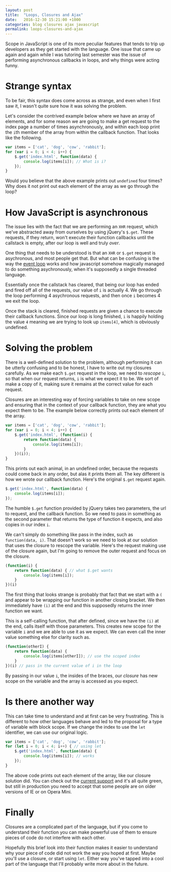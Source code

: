 ```yaml
---
layout: post
title:  "Loops, Closures and Ajax"
date:   2016-12-30 15:21:00 +1000
categories: blog closures ajax javascript
permalink: loops-closures-and-ajax
---
```

Scope in JavaScript is one of its more peculiar features that tends to trip up developers as they get started with the language. One issue that came up again and again while I was tutoring last semester was the issue of performing asynchronous callbacks in loops, and why things were acting funny.

# Strange syntax
To be fair, this syntax does come across as strange, and even when I first saw it, I wasn't quite sure how it was solving the problem.

Let's consider the contrived example below where we have an array of elements, and for some reason we are going to make a get request to the index page a number of times asynchronously, and within each loop print the `i`th member of the array from within the callback function. That looks like the following.

```javascript
var items = ['cat', 'dog', 'cow', 'rabbit'];
for (var i = 0; i < 4; i++) {
    $.get('index.html', function(data) {
        console.log(items[i]); // What is i?
    });
}
```

Would you believe that the above example prints out `undefined` four times? Why does it not print out each element of the array as we go through the loop?

# How JavaScript is asynchronous
The issue lies with the fact that we are performing an `XHR` request, which we've abstracted away from ourselves by using jQuery's `$.get`. These requests, if they return, won't execute their function callbacks until the callstack is empty, after our loop is well and truly _over_.

One thing that needs to be understood is that an `XHR` or `$.get` request is asychronous, and most people get that. But what can be confusing is the way the [event loop](https://developer.mozilla.org/en/docs/Web/JavaScript/EventLoop) works and how javascript somehow magically managed to do something asychronously, when it's supposedly a single threaded language.

Essentially once the callstack has cleared, that being our loop has ended and fired off all of the requests, our value of `i` is actually 4. We go through the loop performing 4 asychronous requests, and then once `i` becomes 4 we exit the loop. 

Once the stack is cleared, finished requests are given a chance to execute their callback functions. Since our loop is long finished, `i` is happily holding the value `4` meaning we are trying to look up `items[4]`, which is obviously undefined.

# Solving the problem
There is a well-defined solution to the problem, although performing it can be utterly confusing and to be honest, I have to write out my closures carefully. As we make each `$.get` request in the loop, we need to _rescope_ `i`, so that when our request returns, `i` is what we expect it to be. We sort of make a copy of it, making sure it remains at the correct value for each request.

Closures are an interesting way of forcing variables to take on new scope and ensuring that in the context of your callback function, they are what you expect them to be. The example below correctly prints out each element of the array.

```javascript
var items = ['cat', 'dog', 'cow', 'rabbit'];
for (var i = 0; i < 4; i++) {
    $.get('index.html', (function(i) {
        return function(data) {
            console.log(items[i]);
        }
    })(i));
}
```

This prints out each animal, in an undefined order, because the requests could come back in any order, but alas it prints them all. The key different is how we wrote our callback function. Here's the original `$.get` request again.

```javascript
$.get('index.html', function(data) {
    console.log(items[i]);
});
```

The humble `$.get` function provided by jQuery takes two parameters, the url to request, and the callback function. So we need to pass in something as the second parameter that returns the type of function it expects, and also copies in our index `i`.

We can't simply do something like pass in the index, such as `function(data, i)`. That doesn't work so we need to look at our solution that uses the closure to rescope the variable. Here's the request making use of the closure again, but I'm going to remove the outer request and focus on the closure.

```javascript
(function(i) {
    return function(data) { // what $.get wants
        console.log(items[i]);
    }
})(i)
```

The first thing that looks strange is probably that fact that we start with a `(` and appear to be wrapping our function in another closing bracket. We then immediately have `(i)` at the end and this supposedly returns the inner function we want.

This is a self-calling function, that after defined, since we have the `(i)` at the end, calls itself with those parameters. This creates new scope for the variable `i` and we are able to use it as we expect. We can even call the inner value something else for clarity such as.

```javascript
(function(otherI) {
    return function(data) {
        console.log(items[otherI]); // use the scoped index
    }
})(i) // pass in the current value of i in the loop
```

By passing in our value `i`, the insides of the braces, our _closure_ has new scope on the variable and the array is accessed as you expect.

# Is there another way
This can take time to understand and at first can be very frustrating. This is different to how other languages behave and led to the proposal for a type of variable with block scope. If we change the index to use the `let` identifier, we can use our original logic.

```javascript
var items = ['cat', 'dog', 'cow', 'rabbit'];
for (let i = 0; i < 4; i++) { // using let
    $.get('index.html', function(data) {
        console.log(items[i]); // works
    });
}
```

The above code prints out each element of the array, like our closure solution did. You can check out the [current support](http://caniuse.com/#search=let) and it's all quite green, but still in production you need to accept that some people are on older versions of IE or on Opera Mini.

# Finally
Closures are a complicated part of the language, but if you come to understand their function you can make powerful use of them to ensure pieces of code do not interfere with each other.

Hopefully this brief look into their function makes it easier to understand why your piece of code did not work the way you hoped at first. Maybe you'll use a closure, or start using `let`. Either way you've tapped into a cool part of the language that I'll probably write more about in the future.